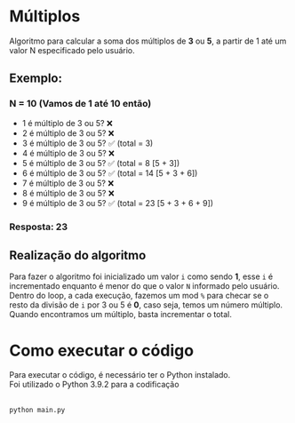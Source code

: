 # Múltiplos
Algoritmo para calcular a soma dos múltiplos de **3** ou **5**, a partir de 1 até um valor N especificado pelo usuário.
## Exemplo:
### N = 10 (Vamos de 1 até 10 então)
- 1 é múltiplo de 3 ou 5? ❌
- 2 é múltiplo de 3 ou 5? ❌
- 3 é múltiplo de 3 ou 5? ✅ (total = 3)
- 4 é múltiplo de 3 ou 5? ❌
- 5 é múltiplo de 3 ou 5? ✅ (total = 8 [5 + 3])
- 6 é múltiplo de 3 ou 5? ✅ (total = 14 [5 + 3 + 6])
- 7 é múltiplo de 3 ou 5? ❌
- 8 é múltiplo de 3 ou 5? ❌
- 9 é múltiplo de 3 ou 5? ✅ (total = 23 [5 + 3 + 6 + 9])<br>
### Resposta: 23

## Realização do algoritmo
Para fazer o algoritmo foi inicializado um valor ``i`` como sendo **1**, esse ``i`` é incrementado enquanto é menor do que o valor ``N`` informado pelo usuário.<br>
Dentro do loop, a cada execução, fazemos um mod `%` para checar se o resto da divisão de ```i``` por 3 ou 5 é **0**, caso seja, temos um número múltiplo.<br>
Quando encontramos um múltiplo, basta incrementar o total.<br>

# Como executar o código
Para executar o código, é necessário ter o Python instalado.<br>
Foi utilizado o Python 3.9.2 para a codificação<br><br>
```python
python main.py
```

